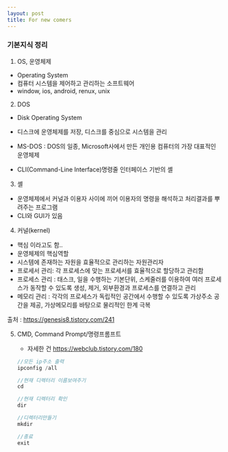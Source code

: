 ```yaml
---
layout: post
title: For new comers
---
```


<h3>기본지식 정리</h3>




1. OS, 운영체제

 - Operating System
 - 컴퓨터 시스템을 제어하고 관리하는 소프트웨어
 - window, ios, android, renux, unix



2. DOS

 - Disk Operating System

 - 디스크에 운영체제를 저장, 디스크를 중심으로 시스템을 관리

 - MS-DOS : DOS의 일종, Microsoft사에서 만든 개인용 컴퓨터의 가장 대표적인 운영체제
 - CLI(Command-Line Interface)명령줄 인터페이스 기반의 셸




3. 셸

 - 운영체제에서 커널과 이용자 사이에 끼어 이용자의 명령을 해석하고 처리결과를 뿌려주는 프로그램
 - CLI와 GUI가 있음




4. 커널(kernel)

 - 핵심 이라고도 함..
 - 운영체제의 핵심역할
 - 시스템에 존재하는 자원을 효율적으로 관리하는 자원관리자
 - 프로세서 관리: 각 프로세스에 맞는 프로세서를 효율적으로 할당하고 관리함
 - 프로세스 관리 : 태스크, 일을 수행하는 기본단위, 스케줄러를 이용하여 여러 프로세스가 동작할 수 있도록 생성, 제거, 외부환경과 프로세스를 연결하고 관리
 - 메모리 관리 : 각각의 프로세스가 독립적인 공간에서 수행할 수 있도록 가상주소 공간을 제공, 가상메모리를 바탕으로 물리적인 한계 극복


출처 : https://genesis8.tistory.com/241




5. CMD, Command Prompt/명령프롬프트

    - 자세한 건
    https://webclub.tistory.com/180

    ```java
    //모든 ip주소 출력
    ipconfig /all

    //현재 디렉터리 이름보여주기
    cd
    
    //현재 디렉터리 확인
    dir

    //디렉터리만들기
    mkdir

    //종료
    exit
    ```

